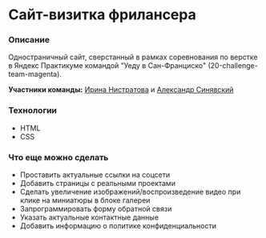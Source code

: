 # Сайт-визитка фрилансера

### Описание

Одностраничный сайт, сверстанный в рамках соревнования по верстке в Яндекс Практикуме командой "Уеду в Сан-Франциско" (20-challenge-team-magenta).

**Участники команды:** [Ирина Нистратова](https://github.com/iruse4ka) и [Александр Синявский](https://github.com/sinyavsky)

### Технологии

- HTML
- CSS

### Что еще можно сделать

- Проставить актуальные ссылки на соцсети
- Добавить страницы с реальными проектами
- Сделать увеличение изображений/воспроизведение видео при клике на миниатюры в блоке галереи
- Запрограммировать форму обратной связи
- Указать актуальные контактные данные
- Добавить информацию о политике конфиденциальности
